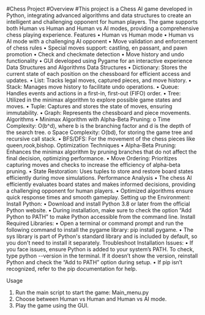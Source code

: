 #Chess Project
#Overview
#This project is a Chess AI game developed in Python, integrating advanced algorithms and data structures to create an intelligent and challenging opponent for human players. The game supports both Human vs Human and Human vs AI modes, providing a comprehensive chess playing experience.
Features
•	Human vs Human mode
•	Human vs AI mode with a challenging AI opponent
•	Move validation and enforcement of chess rules
•	Special moves support: castling, en passant, and pawn promotion
•	Check and checkmate detection
•	Move history and undo functionality
•	GUI developed using Pygame for an interactive experience
Data Structures and Algorithms
Data Structures
•	Dictionary: Stores the current state of each position on the chessboard for efficient access and updates.
•	List: Tracks legal moves, captured pieces, and move history.
•	Stack: Manages move history to facilitate undo operations.
•	Queue: Handles events and actions in a first-in, first-out (FIFO) order.
•	Tree: Utilized in the minimax algorithm to explore possible game states and moves.
•	Tuple: Captures and stores the state of moves, ensuring immutability.
•	Graph: Represents the chessboard and piece movements.
Algorithms
•	Minimax Algorithm with Alpha-Beta Pruning:
o	Time Complexity: O(b^d), where b is the branching factor and d is the depth of the search tree.
o	Space Complexity: O(bd), for storing the game tree and recursive call stack.
•	BFS/DFS: For the movement of the chess pieces like queen,rook,bishop.
Optimization Techniques
•	Alpha-Beta Pruning: Enhances the minimax algorithm by pruning branches that do not affect the final decision, optimizing performance.
•	Move Ordering: Prioritizes capturing moves and checks to increase the efficiency of alpha-beta pruning.
•	State Restoration: Uses tuples to store and restore board states efficiently during move simulations.
Performance Analysis
•	The chess AI efficiently evaluates board states and makes informed decisions, providing a challenging opponent for human players.
•	Optimized algorithms ensure quick response times and smooth gameplay.
Setting up the Environment:
Install Python:
•	Download and install Python 3.8 or later from the official Python website.
•	During installation, make sure to check the option “Add Python to PATH” to make Python accessible from the command line.
Install Required Libraries:
•	Open a terminal or command prompt and run the following command to install the pygame library: pip install pygame.
•	The sys library is part of Python's standard library and is included by default, so you don't need to install it separately.
Troubleshoot Installation Issues:
•	If you face issues, ensure Python is added to your system’s PATH. To check, type python --version in the terminal. If it doesn’t show the version, reinstall Python and check the “Add to PATH” option during setup.
•	If pip isn’t recognized, refer to the pip documentation for help.

Usage
1.	Run the main script to start the game:
Main_menu.py
2.	Choose between Human vs Human and Human vs AI mode.
3.	Play the game using the GUI.
